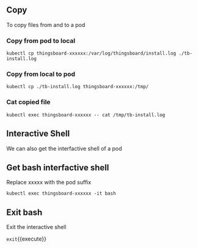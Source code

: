 ## Copy

To copy files from and to a pod

### Copy from pod to local

`kubectl cp thingsboard-xxxxxx:/var/log/thingsboard/install.log ./tb-install.log`

### Copy from local to pod

`kubectl cp ./tb-install.log thingsboard-xxxxxx:/tmp/`

### Cat copied file

`kubectl exec thingsboard-xxxxxx -- cat /tmp/tb-install.log`

## Interactive Shell

We can also get the interfactive shell of a pod

## Get bash interfactive shell

Replace xxxxx with the pod suffix

`kubectl exec thingsboard-xxxxxx -it bash`

## Exit bash

Exit the interactive shell

`exit`{{execute}}
